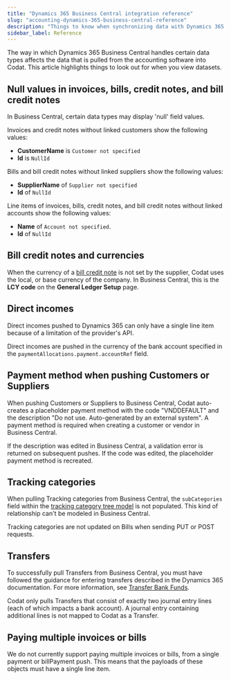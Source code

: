 ```yaml
---
title: "Dynamics 365 Business Central integration reference"
slug: "accounting-dynamics-365-business-central-reference"
description: "Things to know when synchronizing data with Dynamics 365 Business Central."
sidebar_label: Reference
---
```


The way in which Dynamics 365 Business Central handles certain data types affects the data that is pulled from the accounting software into Codat. This article highlights things to look out for when you view datasets.

## Null values in invoices, bills, credit notes, and bill credit notes

In Business Central, certain data types may display 'null' field values.

Invoices and credit notes without linked customers show the following values:

- **CustomerName** is `Customer not specified`
- **Id** is `NullId`

Bills and bill credit notes without linked suppliers show the following values:

- **SupplierName** of `Supplier not specified`
- **Id** of `NullId`

Line items of invoices, bills, credit notes, and bill credit notes without linked accounts show the following values:

- **Name** of `Account not specified`.
- **Id** of `NullId`

## Bill credit notes and currencies

When the currency of a [bill credit note](/accounting-api#/schemas/billcreditnotes) is not set by the supplier, Codat uses the local, or base currency of the company. In Business Central, this is the **LCY code** on the **General Ledger Setup** page.

## Direct incomes

Direct incomes pushed to Dynamics 365 can only have a single line item because of a limitation of the provider's API.

Direct incomes are pushed in the currency of the bank account specified in the `paymentAllocations.payment.accountRef` field.

## Payment method when pushing Customers or Suppliers

When pushing Customers or Suppliers to Business Central, Codat auto-creates a placeholder payment method with the code "VNDDEFAULT" and the description "Do not use. Auto-generated by an external system". A payment method is required when creating a customer or vendor in Business Central.

If the description was edited in Business Central, a validation error is returned on subsequent pushes. If the code was edited, the placeholder payment method is recreated.

## Tracking categories

When pulling Tracking categories from Business Central, the `subCategories` field within the [tracking category tree model](/accounting-api#/schemas/TrackingCategoryTree) is not populated. This kind of relationship can't be modeled in Business Central.

Tracking categories are not updated on Bills when sending PUT or POST requests.

## Transfers

To successfully pull Transfers from Business Central, you must have followed the guidance for entering transfers described in the Dynamics 365 documentation. For more information, see <a className="external" href="https://learn.microsoft.com/en-gb/dynamics365/business-central/bank-how-transfer-bank-funds" target="_blank">Transfer Bank Funds</a>.

Codat only pulls Transfers that consist of exactly two journal entry lines (each of which impacts a bank account). A journal entry containing additional lines is not mapped to Codat as a Transfer.

## Paying multiple invoices or bills

We do not currently support paying multiple invoices or bills, from a single payment or billPayment push. This means that the payloads of these objects must have a single line item. 
